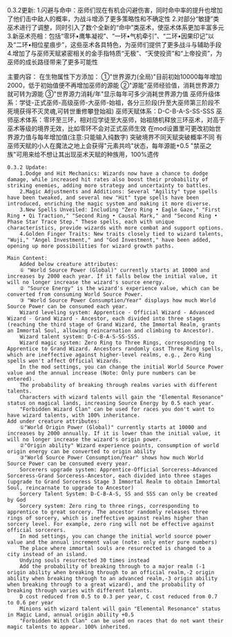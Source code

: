 0.3.2更新:
        1.闪避与命中：巫师们现在有机会闪避伤害，同时命中率的提升也增加了他们击中敌人的概率，为战斗增添了更多策略性和不确定性
        2.对部分“敏捷”类巫术进行了调整，同时引入了数个全新的“命中”类巫术，使巫术体系更加丰富多元
        3.新巫术亮相：包括“零环•鹰隼凝视”、“一环•气机牵引”、“二环•因果印记”以及“二环•相位星痕步”，这些巫术各具特色，为巫师们提供了更多战斗与辅助手段
        4.增加了与巫师天赋紧密相关的金手指特质“无极”、“天使投资”和“上帝投资”，为巫师的成长路径带来了更多可能性

主要内容：
    在生物属性下方添加：
    ①"世界源力(全局)"目前初始10000每年增加2000，低于初始值便不再增加巫师的源能
    ②"源能"巫师经验值，消耗世界源力就可转为源能
    ③"世界源力消耗/年"显示每年可多少消耗世界源力值
    巫师升级体系：学徒-正式巫师-高级巫师-大巫师-始祖，各分三阶段(升至大巫师第三阶段不死境获得不灭灵魂,可转世重修攀登始祖)
    巫师天赋体系：D-C-B-A-S-SS-SSS
    巫师巫术体系：零环至三环，相对应学徒至大巫师，始祖随机释放三环巫术，对高于巫术等级的境界无效，比如零环不会对正式巫师生效
    在mod设置里可更改初始世界源力值与每年增加值(注意:只能输入纯数字)
    突破境界不同天赋突破概率不同
    有巫师天赋的小人在魔法之地上会获得"元素共呜"状态，每年源能+0.5
    "禁巫之族"可用来给不想让其出现巫术天赋的种族用，100%遗传

    0.3.2 Update:
        1.Dodge and Hit Mechanics: Wizards now have a chance to dodge damage, while increased hit rates also boost their probability of striking enemies, adding more strategy and uncertainty to battles.
        2.Magic Adjustments and Additions: Several "Agility" type spells have been tweaked, and several new "Hit" type spells have been introduced, enriching the magic system and making it more diverse.
        3.New Spells Unveiled: Including "Zero Ring • Eagle Gaze," "First Ring • Qi Traction," "Second Ring • Causal Mark," and "Second Ring • Phase Star Trace Step." These spells, each with unique characteristics, provide wizards with more combat and support options.
        4.Golden Finger Traits: New traits closely tied to wizard talents, "Wuji," "Angel Investment," and "God Investment," have been added, opening up more possibilities for wizard growth paths.

    Main Content:
        Added below creature attributes:
        ① "World Source Power (Global)" currently starts at 10000 and increases by 2000 each year. If it falls below the initial value, it will no longer increase the wizard's source energy.
        ② "Source Energy" is the wizard's experience value, which can be converted from consuming World Source Power.
        ③ "World Source Power Consumption/Year" displays how much World Source Power can be consumed each year.
        Wizard leveling system: Apprentice - Official Wizard - Advanced Wizard - Grand Wizard - Ancestor, each divided into three stages (reaching the third stage of Grand Wizard, the Immortal Realm, grants an Immortal Soul, allowing reincarnation and climbing to Ancestor).
        Wizard talent system: D-C-B-A-S-SS-SSS.
        Wizard magic system: Zero Ring to Three Rings, corresponding to Apprentice to Grand Wizard. Ancestors randomly cast Three Ring spells, which are ineffective against higher-level realms, e.g., Zero Ring spells won't affect Official Wizards.
        In the mod settings, you can change the initial World Source Power value and the annual increase (Note: Only pure numbers can be entered).
        The probability of breaking through realms varies with different talents.
        Characters with wizard talents will gain the "Elemental Resonance" status on magical lands, increasing Source Energy by 0.5 each year.
        "Forbidden Wizard Clan" can be used for races you don't want to have wizard talents, with 100% inheritance.            
    Add under creature attributes:
        ①"World Origin Power (Global)" currently starts at 10000 and increases by 2000 annually. If it is lower than the initial value, it will no longer increase the wizard's origin power.
        ②"Origin ability" Wizard experience points, consumption of world origin energy can be converted to origin ability
        ③"World Source Power Consumption/Year" shows how much World Source Power can be consumed every year.
        Sorcerers upgrade system: Apprentice-Official Sorceress-Advanced Sorceress-Grand Sorceress-Ancestor, each divided into three stages (upgrade to Grand Sorceress Stage 3 Immortal Realm to obtain Immortal Soul, reincarnate to upgrade to Ancestor)
        Sorcery Talent System: D-C-B-A-S, SS and SSS can only be created by God
        Sorcery system: Zero ring to three rings, corresponding to apprentice to great sorcery. The ancestor randomly releases three rings of sorcery, which is ineffective against realms higher than sorcery level. For example, zero ring will not be effective against official sorcerers.
        In mod settings, you can change the initial world source power value and the annual increment value (note: only enter pure numbers)
        The place where immortal souls are resurrected is changed to a city instead of an island.
        Undying souls resurrected 30 times instead
        Add the probability of breaking through to a major realm (-1 origin ability when breaking through to an official realm,-2 origin ability when breaking through to an advanced realm,-3 origin ability when breaking through to a great wizard), and the probability of breaking through varies with different talents.
        D cost reduced from 0.5 to 0.3 per year, C cost reduced from 0.7 to 0.6 per year
        Minions with wizard talent will gain "Elemental Resonance" status in Magic Land, annual origin ability +0.5
        "Forbidden Witch Clan" can be used on races that do not want their magic talents to appear. 100% inherited.